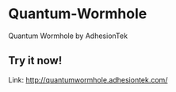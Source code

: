 # Quantum-Wormhole
Quantum Wormhole by AdhesionTek

## Try it now!
Link: http://quantumwormhole.adhesiontek.com/
